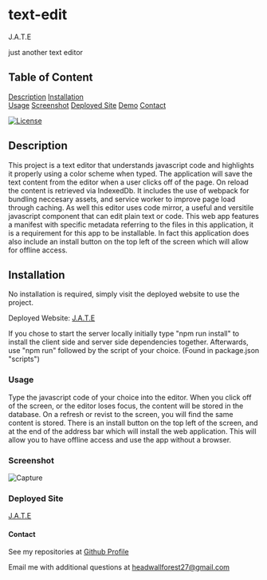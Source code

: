 # text-edit

J.A.T.E

just another text editor


## Table of Content
[Description](#description)
[Installation](#installation)    
[Usage](#usage)
[Screenshot](#screenshot)
[Deployed Site](#deployed-site)
[Demo](#demo)
[Contact](#contact)

[![License](https://img.shields.io/badge/License-Apache_2.0-blue.svg)](https://opensource.org/licenses/Apache-2.0)

## Description

This project is a text editor that understands javascript code and highlights it properly using a color scheme when typed. 
The application will save the text content from the editor when a user clicks off of the page. On reload the content is retrieved 
via IndexedDb. It includes the use of webpack for bundling neccesary assets, and service worker to improve page load through caching.
As well this editor uses code mirror, a useful and versitile javascript component that can edit plain text or code. This web app
features a manifest with specific metadata referring to the files in this application, it is a requirement for this app to  be installable.
In fact this application does also include an install button on the top left of the screen which will allow for offline access. 

## Installation

No installation is required, simply visit the deployed website to use the project. 

Deployed Website: [J.A.T.E](https://text-editor0393.herokuapp.com/)

If you chose to start the server locally initially type "npm run install" to install the client side and server side dependencies 
together. Afterwards, use "npm run" followed by the script of your choice. (Found in package.json "scripts")

### Usage

Type the javascript code of your choice into the editor. When you click off of the screen, or the editor loses focus, 
the content will be stored in the database. On a refresh or revist to the screen, you will find the same content is
stored. There is an install button on the top left of the screen, and at the end of the address bar which will 
install the web application. This will allow you to have offline access and use the app without a browser. 

### Screenshot

![Capture](https://user-images.githubusercontent.com/66131189/206308992-a209d562-5a04-44d8-8773-859e0216cc0d.JPG)

### Deployed Site 

[J.A.T.E](https://text-editor0393.herokuapp.com/)

#### Contact

See my repositories at [Github Profile](https://github.com/rjewell859)

Email me with additional questions at headwallforest27@gmail.com
